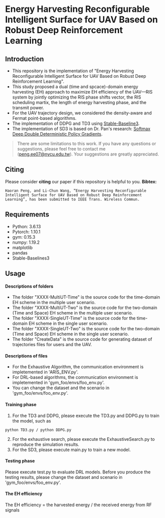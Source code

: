 # Energy Harvesting Reconfigurable Intelligent Surface for UAV Based on Robust Deep Reinforcement Learning
## Introduction
- This repository is the implementation of "Energy Harvesting Reconfigurable Intelligent Surface for UAV Based on Robust Deep Reinforcement Learning".
- This study proposed a dual (time and spcace)-domain energy harvesting (EH) approach to maximize EH efficiency of the UAV—RIS system by jointly optimizing the RIS phase shifts vector, the RIS scheduling martix, the length of energy harvesting phase, and the transmit power. 
- For the UAV trajectory design, we considered the density-aware and Fermat point-based algorithms.
- The implementation of DDPG and TD3 using [Stable-Baseline3](https://stable-baselines3.readthedocs.io/en/master/).
- The implementation of SD3 is based on Dr. Pan's research: [Softmax Deep Double Deterministic Policy Gradients](https://github.com/ling-pan/SD3).

> There are some limitations to this work. If you have any questions or suggestions, please feel free to contact me (peng.ee07@nycu.edu.tw). Your suggestions are greatly appreciated.

## Citing
Please consider **citing** our paper if this repository is helpful to you.
**Bibtex:**
```
Haoran Peng, and Li-Chun Wang, “Energy Harvesting Reconfigurable Intelligent Surface for UAV Based on Robust Deep Reinforcement Learning”, has been submitted to IEEE Trans. Wireless Commun. 
```
## Requirements
- Python: 3.6.13
- Pytorch: 1.10.1
- gym: 0.15.3
- numpy: 1.19.2
- matplotlib
- pandas
- Stable-Baselines3

## Usage
#### Descriptions of folders
- The folder "XXXX-MultiUT-Time" is the source code for the time-domain EH scheme in the multiple user scenario.
- The folder "XXXX-MultiUT-Two" is the source code for the two-domain (Time and Space) EH scheme in the multiple user scenario.
- The folder "XXXX-SingleUT-Time" is the source code for the time-domain EH scheme in the single user scenario.
- The folder "XXXX-SingleUT-Two" is the source code for the two-domain (Time and Space) EH scheme in the single user scenario.
- The folder "CreateData" is the source code for generating dataset of trajectories files for users and the UAV.

#### Descriptions of files
- For the Exhaustive Algorithm, the communication environment is impletemented in 'ARIS_ENV.py'.
- For DRL-based algorithms, the communication environment is impletemented in 'gym_foo/envs/foo_env.py'.
- You can change the dataset and the scenario in 'gym_foo/envs/foo_env.py'.

#### Training phase
1. For the TD3 and DDPG, please execute the TD3.py and DDPG.py to train the model, such as
```
python TD3.py / python DDPG.py
```
2. For the exhaustive search, please execute the ExhaustiveSearch.py to reproduce the simulation results.
3. For the SD3, please execute main.py to train a new model. 

#### Testing phase
Please execute test.py to evaluate DRL models. Before you produce the testing results, please change the dataset and scenario in 'gym_foo/envs/foo_env.py'.

#### The EH efficiency
The EH efficiency = the harvested energy / the received energy from RF signals
